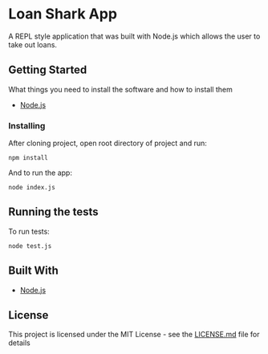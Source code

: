# Loan Shark App

A REPL style application that was built with Node.js which allows the user to take out loans.

## Getting Started
What things you need to install the software and how to install them
* [Node.js](https://nodejs.org/en/)

### Installing

After cloning project, open root directory of project and run: 
```
npm install 
```

And to run the app:

```
node index.js
```
## Running the tests
To run tests:

```
node test.js
```
## Built With

* [Node.js](https://nodejs.org/en/)

## License

This project is licensed under the MIT License - see the [LICENSE.md](LICENSE.md) file for details

